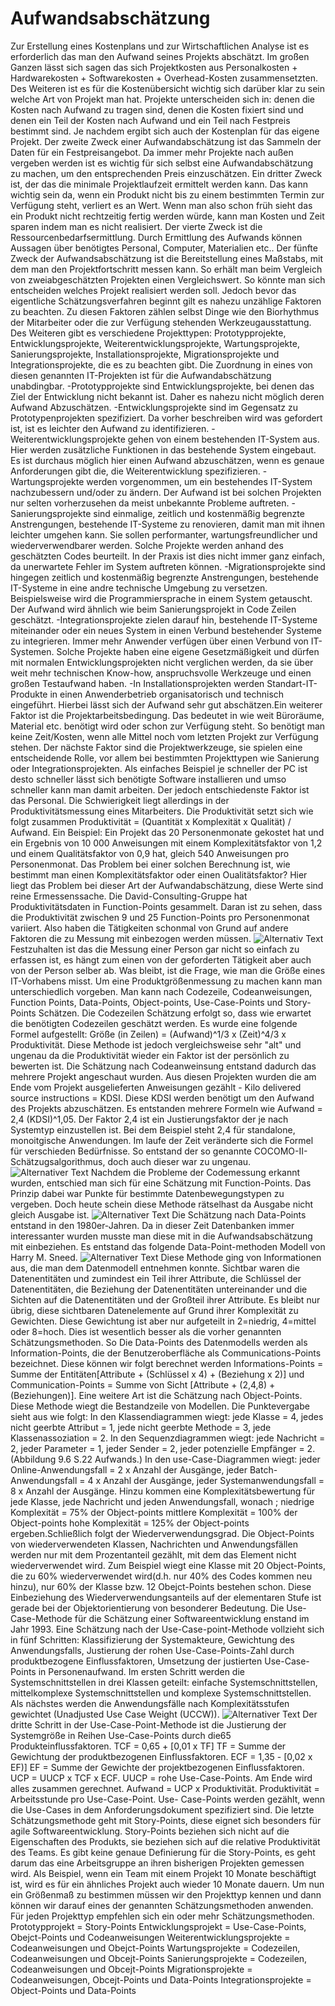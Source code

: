 ﻿# Aufwandsabschätzung
 
 Zur Erstellung eines Kostenplans und zur Wirtschaftlichen Analyse ist es erforderlich das
man den Aufwand seines Projekts abschätzt. Im großen Ganzen lässt sich sagen das sich
Projektkosten aus Personalkosten + Hardwarekosten + Softwarekosten + Overhead-Kosten
zusammensetzten. Des Weiteren ist es für die Kostenübersicht wichtig sich darüber klar zu
sein welche Art von Projekt man hat. Projekte unterscheiden sich in: denen die Kosten nach
Aufwand zu tragen sind, denen die Kosten fixiert sind und denen ein Teil der Kosten nach
Aufwand und ein Teil nach Festpreis bestimmt sind. Je nachdem ergibt sich auch der
Kostenplan für das eigene Projekt.
Der zweite Zweck einer Aufwandabschätzung ist das Sammeln der Daten für ein
Festpreisangebot. Da immer mehr Projekte nach außen vergeben werden ist es wichtig für
sich selbst eine Aufwandabschätzung zu machen, um den entsprechenden Preis
einzuschätzen.
Ein dritter Zweck ist, der das die minimale Projektlaufzeit ermittelt werden kann. Das kann
wichtig sein da, wenn ein Produkt nicht bis zu einem bestimmten Termin zur Verfügung
steht, verliert es an Wert. Wenn man also schon früh sieht das ein Produkt nicht rechtzeitig
fertig werden würde, kann man Kosten und Zeit sparen indem man es nicht realisiert.
Der vierte Zweck ist die Ressourcenbedarfsermittlung. Durch Ermittlung des Aufwands
können Aussagen über benötigtes Personal, Computer, Materialien etc..
Der fünfte Zweck der Aufwandsabschätzung ist die Bereitstellung eines Maßstabs, mit dem
man den Projektfortschritt messen kann. So erhält man beim Vergleich von zweiabgeschätzten Projekten einen Vergleichswert. So könnte man sich entscheiden welches
Projekt realisiert werden soll.
Jedoch bevor das eigentliche Schätzungsverfahren beginnt gilt es nahezu unzählige Faktoren
zu beachten. Zu diesen Faktoren zählen selbst Dinge wie den Biorhythmus der Mitarbeiter
oder die zur Verfügung stehenden Werkzeugausstattung. Des Weiteren gibt es verschiedene
Projekttypen: Prototypprojekte, Entwicklungsprojekte, Weiterentwicklungsprojekte,
Wartungsprojekte, Sanierungsprojekte, Installationsprojekte, Migrationsprojekte und
Integrationsprojekte, die es zu beachten gibt. Die Zuordnung in eines von diesen genannten
IT-Projekten ist für die Aufwandabschätzung unabdingbar.
-Prototypprojekte sind Entwicklungsprojekte, bei denen das Ziel der Entwicklung nicht
bekannt ist. Daher es nahezu nicht möglich deren Aufwand Abzuschätzen.
-Entwicklungsprojekte sind im Gegensatz zu Prototypenprojekten spezifiziert. Da vorher
beschreiben wird was gefordert ist, ist es leichter den Aufwand zu identifizieren.
-Weiterentwicklungsprojekte gehen von einem bestehenden IT-System aus. Hier werden
zusätzliche Funktionen in das bestehende System eingebaut. Es ist durchaus möglich hier
einen Aufwand abzuschätzen, wenn es genaue Anforderungen gibt die, die
Weiterentwicklung spezifizieren.
-Wartungsprojekte werden vorgenommen, um ein bestehendes IT-System nachzubessern
und/oder zu ändern. Der Aufwand ist bei solchen Projekten nur selten vorherzusehen da
meist unbekannte Probleme auftreten.
-Sanierungsprojekte sind einmalige, zeitlich und kostenmäßig begrenzte Anstrengungen,
bestehende IT-Systeme zu renovieren, damit man mit ihnen leichter umgehen kann. Sie
sollen performanter, wartungsfreundlicher und wiederverwendbarer werden. Solche Projekte
werden anhand des geschätzten Codes beurteilt. In der Praxis ist dies nicht immer ganz
einfach, da unerwartete Fehler im System auftreten können.
-Migrationsprojekte sind hingegen zeitlich und kostenmäßig begrenzte Anstrengungen,
bestehende IT-Systeme in eine andre technische Umgebung zu versetzen. Beispielsweise
wird die Programmiersprache in einem System getauscht. Der Aufwand wird ähnlich wie
beim Sanierungsprojekt in Code Zeilen geschätzt.
-Integrationsprojekte zielen darauf hin, bestehende IT-Systeme miteinander oder ein neues
System in einen Verbund bestehender Systeme zu integrieren. Immer mehr Anwender
verfügen über einen Verbund von IT-Systemen. Solche Projekte haben eine eigene
Gesetzmäßigkeit und dürfen mit normalen Entwicklungsprojekten nicht verglichen werden,
da sie über weit mehr technischen Know-how, anspruchsvolle Werkzeuge und einen großen
Testaufwand haben.
-In Installationsprojekten werden Standart-IT-Produkte in einen Anwenderbetrieb
organisatorisch und technisch eingeführt. Hierbei lässt sich der Aufwand sehr gut
abschätzen.Ein weiterer Faktor ist die Projektarbeitsbedingung. Das bedeutet in wie weit Büroräume,
Material etc. benötigt wird oder schon zur Verfügung steht. So benötigt man keine
Zeit/Kosten, wenn alle Mittel noch vom letzten Projekt zur Verfügung stehen.
Der nächste Faktor sind die Projektwerkzeuge, sie spielen eine entscheidende Rolle, vor
allem bei bestimmten Projekttypen wie Sanierung oder Integrationsprojekten. Als einfaches
Beispiel je schneller der PC ist desto schneller lässt sich benötigte Software installieren und
umso schneller kann man damit arbeiten.
Der jedoch entschiedenste Faktor ist das Personal. Die Schwierigkeit liegt allerdings in der
Produktivitätsmessung eines Mitarbeiters. Die Produktivität setzt sich wie folgt zusammen
Produktivität = (Quantität x Komplexität x Qualität) / Aufwand. Ein Beispiel: Ein Projekt
das 20 Personenmonate gekostet hat und ein Ergebnis von 10 000 Anweisungen mit einem
Komplexitätsfaktor von 1,2 und einem Qualitätsfaktor von 0,9 hat, gleich 540 Anweisungen
pro Personenmonat. Das Problem bei einer solchen Berechnung ist, wie bestimmt man einen
Komplexitätsfaktor oder einen Oualitätsfaktor? Hier liegt das Problem bei dieser Art der
Aufwandabschätzung, diese Werte sind reine Ermessenssache.
Die David-Consulting-Gruppe hat Produktivitätsdaten in Function-Points gesammelt. Daran
ist zu sehen, dass die Produktivität zwischen 9 und 25 Function-Points pro Personenmonat
variiert. Also haben die Tätigkeiten schonmal von Grund auf andere Faktoren die zu
Messung mit einbezogen werden müssen.
![Alternativ Text](_images/praplanung/Tabelle_9.1_Aufwand.png)
Festzuhalten ist das die Messung einer Person gar nicht so einfach zu erfassen ist, es hängt
zum einen von der geforderten Tätigkeit aber auch von der Person selber ab.
Was bleibt, ist die Frage, wie man die Größe eines IT-Vorhabens misst. Um eine
Produktgrößenmessung zu machen kann man unterschiedlich vorgeben. Man kann nach
Codezeile, Codeanweisungen, Function Points, Data-Points, Object-points, Use-Case-Points
und Story-Points Schätzen.
Die Codezeilen Schätzung erfolgt so, dass wie erwartet die benötigten Codezeilen geschätzt
werden. Es wurde eine folgende Formel aufgestellt: Größe (in Zeilen) = (Aufwand)^1/3 x
(Zeit)^4/3 x Produktivität. Diese Methode ist jedoch vergleichsweise sehr "alt" und ungenau
da die Produktivität wieder ein Faktor ist der persönlich zu bewerten ist.
Die Schätzung nach Codeanweinsung entstand dadurch das mehrere Projekt angeschaut
wurden. Aus diesen Projekten wurden die am Ende vom Projekt ausgelieferten Anweisungen
gezählt - Kilo delivered source instructions = KDSI. Diese KDSI werden benötigt um den
Aufwand des Projekts abzuschätzen. Es entstanden mehrere Formeln wie Aufwand = 2,4
(KDSI)^1,05. Der Faktor 2,4 ist ein Justierungsfaktor der je nach Systemtyp einzustellen ist.
Bei dem Beispiel steht 2,4 für standalone, monoitgische Anwendungen. Im laufe der Zeit
veränderte sich die Formel für verschieden Bedürfnisse. So entstand der so genannte
COCOMO-II-Schätzugsalgorithmus, doch auch dieser war zu ungenau.
![Alternativer Text](_images/praplanung/Abbildung_9.3_Aufwand.png)
Nachdem die Probleme der Codemessung erkannt wurden, entschied man sich für eine
Schätzung mit Function-Points. Das Prinzip dabei war Punkte für bestimmte
Datenbewegungstypen zu vergeben. Doch heute schein diese Methode rätselhast da Ausgabe
nicht gleich Ausgabe ist.
![Alternativer Text](_images/praplanung/Abbildung_9.4_Aufwand.png)
Die Schätzung nach Data-Points entstand in den 1980er-Jahren. Da in dieser Zeit
Datenbanken immer interessanter wurden musste man diese mit in die Aufwandsabschätzung
mit einbeziehen. Es entstand das folgende Data-Point-methoden Modell von Harry M.
Sneed.
![Alternativer Text](_images/praplanung/Abbildung_9.5_Aufwand.png)
Diese Methode ging von Informationen aus, die man dem Datenmodell entnehmen konnte.
Sichtbar waren die Datenentitäten und zumindest ein Teil ihrer Attribute, die Schlüssel der
Datenentitäten, die Beziehung der Datenentitäten untereinander und die Sichten auf die
Datenentitäten und der Großteil ihrer Attribute. Es bleibt nur übrig, diese sichtbaren
Datenelemente auf Grund ihrer Komplexität zu Gewichten. Diese Gewichtung ist aber nur
aufgeteilt in 2=niedrig, 4=mittel oder 8=hoch. Dies ist wesentlich besser als die vorher
genannten Schätzungsmethoden. So Die Data-Points des Datenmodells werden als
Information-Points, die der Benutzeroberfläche als Communications-Points bezeichnet.
Diese können wir folgt berechnet werden Informations-Points = Summe der
Entitäten[Attribute + (Schlüssel x 4) + (Beziehung x 2)] und Communication-Points =
Summe von Sicht [Attribute + (2,4,8) +(Beziehungen)].
Eine weitere Art ist die Schätzung nach Object-Points. Diese Methode wiegt die
Bestandzeile von Modellen. Die Punktevergabe sieht aus wie folgt: In den
Klassendiagrammen wiegt:
jede Klasse = 4, jedes nicht geerbte Attribut = 1, jede nicht geerbte Methode = 3, jede
Klassenassoziation = 2.
In den Sequenzdiagrammen wiegt: jede Nachricht = 2, jeder Parameter = 1, jeder Sender = 2,
jeder potenzielle Empfänger = 2.
(Abbildung 9.6 S.22 Aufwands.)
In den use-Case-Diagrammen wiegt: jeder Online-Anwendungsfall = 2 x Anzahl der
Ausgänge, jeder Batch-Anwendungsfall = 4 x Anzahl der Ausgänge, jeder
Systemanwendungsfall = 8 x Anzahl der Ausgänge.
Hinzu kommen eine Komplexitätsbewertung für jede Klasse, jede Nachricht und jeden
Anwendungsfall, wonach ;
niedrige Komplexität = 75% der Object-points
mittlere Komplexität = 100% der Object-points
hohe Komplexität = 125% der Object-points
ergeben.Schließlich folgt der Wiederverwendungsgrad. Die Object-Points von wiederverwendeten
Klassen, Nachrichten und Anwendungsfällen werden nur mit dem Prozentanteil gezählt, mit
dem das Element nicht wiederverwendet wird. Zum Beispiel wiegt eine Klasse mit 20
Object-Points, die zu 60% wiederverwendet wird(d.h. nur 40% des Codes kommen neu
hinzu), nur 60% der Klasse bzw. 12 Obejct-Points bestehen schon. Diese Einbeziehung des
Wiederverwendungsanteils auf der elementaren Stufe ist gerade bei der Objektorientierung
von besonderer Bedeutung.
Die Use-Case-Methode für die Schätzung einer Softwareentwicklung enstand im Jahr 1993.
Eine Schätzung nach der Use-Case-point-Methode vollzieht sich in fünf Schritten:
Klassifizierung der Systemakteure, Gewichtung des Anwendungsfalls, Justierung der rohen
Use-Case-Points-Zahl durch produktbezogene Einflussfaktoren, Umsetzung der justierten
Use-Case-Points in Personenaufwand. Im ersten Schritt werden die Systemschnittstellen in
drei Klassen geteilt: einfache Systemschnittstellen, mittelkomplexe Systemschnittstellen und
komplexe Systemschnittstellen. Als nächstes werden die Anwendungsfälle nach
Komplexitätsstufen gewichtet (Unadjusted Use Case Weight (UCCW)).
![Alternativer Text](_images/praplanung/Abbildung_9.7_Aufwand.png)
Der dritte Schritt in der Use-Case-Point-Methode ist die Justierung der Systemgröße in
Reihen Use-Case-Points durch die65 Produkteinflussfaktoren. TCF = 0,65 + [0,01 x TF] TF
= Summe der Gewichtung der produktbezogenen Einflussfaktoren. ECF = 1,35 - [0,02 x
EF)] EF = Summe der Gewichte der projektbezogenen Einflussfaktoren. UCP = UUCP x
TCF x ECF. UUCP = rohe Use-Case-Points. Am Ende wird alles zusammen gerechnet.
Aufwand = UCP x Produktivität. Produktivität = Arbeitsstunde pro Use-Case-Point. Use-
Case-Points werden gezählt, wenn die Use-Cases in dem Anforderungsdokument spezifiziert
sind.
Die letzte Schätzungsmethode geht mit Story-Points, diese eignet sich besonders für agile
Softwareentwicklung. Story-Points beziehen sich nicht auf die Eigenschaften des Produkts,
sie beziehen sich auf die relative Produktivität des Teams. Es gibt keine genaue Definierung
für die Story-Points, es geht darum das eine Arbeitsgruppe an ihren bisherigen Projekten
gemessen wird. Als Beispiel, wenn ein Team mit einem Projekt 10 Monate beschäftigt ist,
wird es für ein ähnliches Projekt auch wieder 10 Monate dauern.
Um nun ein Größenmaß zu bestimmen müssen wir den Projekttyp kennen und dann können
wir darauf eines der genannten Schätzungsmethoden anwenden. Für jeden Projekttyp
empfehlen sich ein oder mehr Schätzungsmethoden.
Prototypprojekt = Story-Points
Entwicklungsprojekt = Use-Case-Points, Obejct-Points und Codeanweisungen
Weiterentwicklungsprojekte = Codeanweisungen und Obejct-Points
Wartungsprojekte = Codezeilen, Codeanweisungen und Obcejt-Points
Sanierungsprojekte = Codezeilen, Codeanweisungen und Obcejt-Points
Migrationsprojekte = Codeanweisungen, Obcejt-Points und Data-Points
Integrationsprojekte = Object-Points und Data-Points
